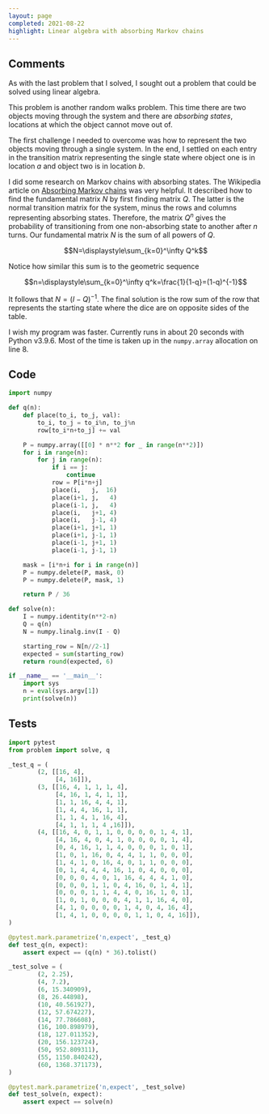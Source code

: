 ```yaml
---
layout: page
completed: 2021-08-22
highlight: Linear algebra with absorbing Markov chains
---
```


## Comments

As with the last problem that I solved, I sought out a problem that could be
solved using linear algebra.

This problem is another random walks problem.  This time there are two objects
moving through the system and there are _absorbing states_, locations at which
the object cannot move out of.

The first challenge I needed to overcome was how to represent the two
objects moving through a single system.  In the end, I settled on each entry in
the transition matrix representing the single state where object one is in
location $a$ and object two is in location $b$.

I did some research on Markov chains with absorbing states.  The Wikipedia
article on [Absorbing Markov
chains](https://en.wikipedia.org/wiki/Absorbing_Markov_chain#Fundamental_matrix)
was very helpful. It described how to find the fundamental matrix $N$ by first
finding matrix $Q$. The latter is the normal transition matrix for the system,
minus the rows and columns representing absorbing states. Therefore, the matrix
$Q^n$ gives the probability of transitioning from one non-absorbing state to
another after $n$ turns. Our fundamental matrix $N$ is the sum of all powers of
$Q$.

$$N=\displaystyle\sum_{k=0}^\infty Q^k$$

Notice how similar this sum is to the geometric sequence

$$n=\displaystyle\sum_{k=0}^\infty q^k=\frac{1}{1-q}=(1-q)^{-1}$$

It follows that $N=(I-Q)^{-1}$.  The final solution is the row sum of the row
that represents the starting state where the dice are on opposite sides of the
table.

I wish my program was faster.  Currently runs in about 20 seconds with Python
v3.9.6.  Most of the time is taken up in the `numpy.array` allocation on line
8.

## Code

```python
import numpy

def q(n):
    def place(to_i, to_j, val):
        to_i, to_j = to_i%n, to_j%n
        row[to_i*n+to_j] += val

    P = numpy.array([[0] * n**2 for _ in range(n**2)])
    for i in range(n):
        for j in range(n):
            if i == j:
                continue
            row = P[i*n+j]
            place(i,   j,  16)
            place(i+1, j,   4)
            place(i-1, j,   4)
            place(i,   j+1, 4)
            place(i,   j-1, 4)
            place(i+1, j+1, 1)
            place(i+1, j-1, 1)
            place(i-1, j+1, 1)
            place(i-1, j-1, 1)

    mask = [i*n+i for i in range(n)]
    P = numpy.delete(P, mask, 0)
    P = numpy.delete(P, mask, 1)

    return P / 36

def solve(n):
    I = numpy.identity(n**2-n)
    Q = q(n)
    N = numpy.linalg.inv(I - Q)

    starting_row = N[n//2-1]
    expected = sum(starting_row)
    return round(expected, 6)

if __name__ == '__main__':
    import sys
    n = eval(sys.argv[1])
    print(solve(n))
```

## Tests

```python
import pytest
from problem import solve, q

_test_q = (
        (2, [[16, 4],
             [4, 16]]),
        (3, [[16, 4, 1, 1, 1, 4],
             [4, 16, 1, 4, 1, 1],
             [1, 1, 16, 4, 4, 1],
             [1, 4, 4, 16, 1, 1],
             [1, 1, 4, 1, 16, 4],
             [4, 1, 1, 1, 4 ,16]]),
        (4, [[16, 4, 0, 1, 1, 0, 0, 0, 0, 1, 4, 1],
             [4, 16, 4, 0, 4, 1, 0, 0, 0, 0, 1, 4],
             [0, 4, 16, 1, 1, 4, 0, 0, 0, 1, 0, 1],
             [1, 0, 1, 16, 0, 4, 4, 1, 1, 0, 0, 0],
             [1, 4, 1, 0, 16, 4, 0, 1, 1, 0, 0, 0],
             [0, 1, 4, 4, 4, 16, 1, 0, 4, 0, 0, 0],
             [0, 0, 0, 4, 0, 1, 16, 4, 4, 4, 1, 0],
             [0, 0, 0, 1, 1, 0, 4, 16, 0, 1, 4, 1],
             [0, 0, 0, 1, 1, 4, 4, 0, 16, 1, 0, 1],
             [1, 0, 1, 0, 0, 0, 4, 1, 1, 16, 4, 0],
             [4, 1, 0, 0, 0, 0, 1, 4, 0, 4, 16, 4],
             [1, 4, 1, 0, 0, 0, 0, 1, 1, 0, 4, 16]]),
)

@pytest.mark.parametrize('n,expect', _test_q)
def test_q(n, expect):
    assert expect == (q(n) * 36).tolist()

_test_solve = (
        (2, 2.25),
        (4, 7.2),
        (6, 15.340909),
        (8, 26.44898),
        (10, 40.561927),
        (12, 57.674227),
        (14, 77.786608),
        (16, 100.898979),
        (18, 127.011352),
        (20, 156.123724),
        (50, 952.809311),
        (55, 1150.840242),
        (60, 1368.371173),
)

@pytest.mark.parametrize('n,expect', _test_solve)
def test_solve(n, expect):
    assert expect == solve(n)
```
